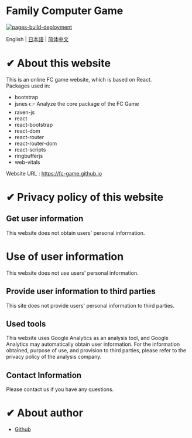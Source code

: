 
# Family Computer Game

[![pages-build-deployment]( https://github.com/fc-game/fc-game.github.io/actions/workflows/pages/pages-build-deployment/badge.svg )]( https://github.com/fc-game/fc-game.github.io/actions/workflows/pages/pages-build-deployment )

English | [日本語](./README_jp.md) | [简体中文](./README_zh.md)

# ✔ About this website

This is an online FC game website, which is based on React.  
Packages used in:  

- bootstrap
- jsnes 👉 Analyze the core package of the FC Game
- raven-js
- react
- react-bootstrap
- react-dom
- react-router
- react-router-dom
- react-scripts
- ringbufferjs
- web-vitals

Website URL : https://fc-game.github.io


# ✔ Privacy policy of this website


## Get user information

This website does not obtain users' personal information.


# Use of user information


This website does not use users' personal information.

## Provide user information to third parties

This site does not provide users' personal information to third parties.

## Used tools 

This website uses Google Analytics as an analysis tool, and Google Analytics may automatically obtain user information. For the information obtained, purpose of use, and provision to third parties, please refer to the privacy policy of the analysis company.

## Contact Information

Please contact us if you have any questions.

# ✔ About author

- [Github](https://github.com/RyuSeiri)
